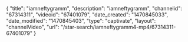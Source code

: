 {
    "title": "iamneftygramm",
    "description": "iamneftygramm",
    "channelid": "67314311",
    "videoid": "67401079",
    "date_created": "1470845033",
    "date_modified": "1470845403",
    "type": "captivate",
    "layout": "channelVideo",
    "url": "\/star-search\/iamneftygramm4-mp4\/67314311-67401079"
}